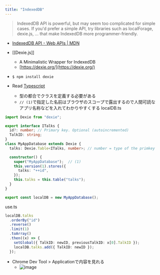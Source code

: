 ```yaml
---
title: "IndexedDB"
---
```


> IndexedDB API is powerful, but may seem too complicated for simple cases. If you'd prefer a simple API, try libraries such as localForage, dexie.js, ... that make IndexedDB more programmer-friendly.
- [IndexedDB API - Web APIs | MDN](https://developer.mozilla.org/en-US/docs/Web/API/IndexedDB_API)

- [[Dexie.js]]
    - A Minimalistic Wrapper for IndexedDB
    - [https://dexie.org/](https://dexie.org/)
- `$ npm install dexie`
- Read [Typescript](https://dexie.org/docs/Typescript)
    - 型の都合でクラスを定義する必要がある
    - `// (1)`で指定した名前はブラウザのスコープで露出するので人間可読なアプリ名称などを入れてわかりやすくする
localDB.ts

```typescript
import Dexie from "dexie";

export interface ITalks {
  id?: number; // Primary key. Optional (autoincremented)
  TalkID: string;
}
class MyAppDatabase extends Dexie {
  talks: Dexie.Table<ITalks, number>; // number = type of the primkey

  constructor() {
    super("MyAppDatabase");  // (1)
    this.version(1).stores({
      talks: "++id",
    });
    this.talks = this.table("talks");
  }
}

export const localDB = new MyAppDatabase();
```

use.ts

```typescript
localDB.talks
  .orderBy("id")
  .reverse()
  .limit(1)
  .toArray()
  .then((x) => {
    setGlobal({ TalkID: newID, previousTalkID: x[0].TalkID });
    localDB.talks.add({ TalkID: newID });
  });
```


- Chrome Dev Tool > Applicationで内容を見れる
    - ![image](https://gyazo.com/1b6ecf332579b1e48810e84fe64bff38/thumb/1000)

